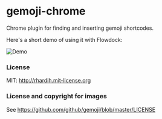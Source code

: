 gemoji-chrome
=============

Chrome plugin for finding and inserting gemoji shortcodes.

Here's a short demo of using it with Flowdock:

![Demo](https://raw.github.com/rhardih/gemoji-chrome/master/demo.gif)

### License

MIT: http://rhardih.mit-license.org

### License and copyright for images

See https://github.com/github/gemoji/blob/master/LICENSE
